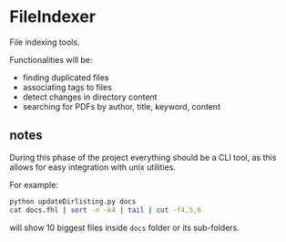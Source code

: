 # FileIndexer

File indexing tools.


Functionalities will be:

- finding duplicated files
- associating tags to files
- detect changes in directory content
- searching for PDFs by author, title, keyword, content


## notes

During this phase of the project everything should be a CLI tool, as this allows for easy integration with unix utilities.

For example:

```.sh
python updateDirlisting.py docs
cat docs.fhl | sort -n -k4 | tail | cut -f4,5,6
```
will show 10 biggest files inside `docs` folder or its sub-folders.
